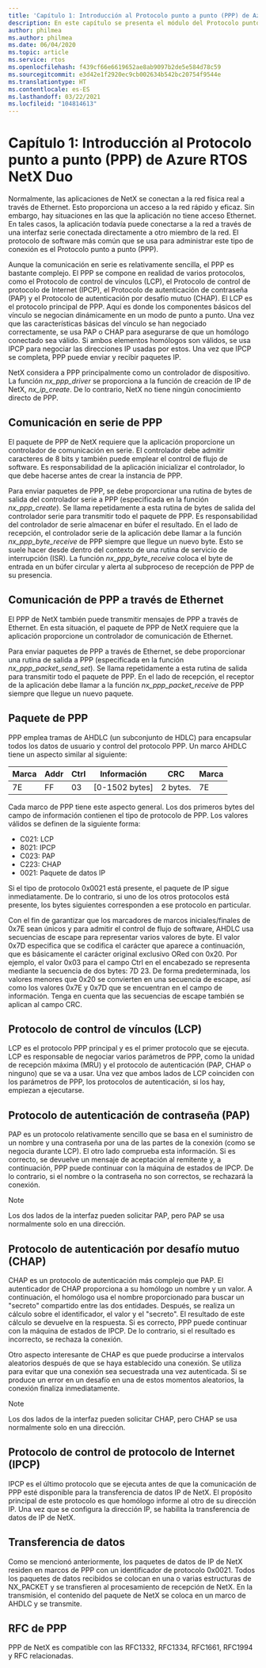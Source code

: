 ```yaml
---
title: 'Capítulo 1: Introducción al Protocolo punto a punto (PPP) de Azure RTOS NetX Duo'
description: En este capítulo se presenta el módulo del Protocolo punto a punto (PPP) de Azure RTOS NetX Duo.
author: philmea
ms.author: philmea
ms.date: 06/04/2020
ms.topic: article
ms.service: rtos
ms.openlocfilehash: f439cf66e6619652ae8ab9097b2de5e584d78c59
ms.sourcegitcommit: e3d42e1f2920ec9cb002634b542bc20754f9544e
ms.translationtype: HT
ms.contentlocale: es-ES
ms.lasthandoff: 03/22/2021
ms.locfileid: "104814613"
---
```

# <a name="chapter-1---introduction-to-the-azure-rtos-netx-duo-point-to-point-protocol-ppp"></a>Capítulo 1: Introducción al Protocolo punto a punto (PPP) de Azure RTOS NetX Duo

Normalmente, las aplicaciones de NetX se conectan a la red física real a través de Ethernet. Esto proporciona un acceso a la red rápido y eficaz. Sin embargo, hay situaciones en las que la aplicación no tiene acceso Ethernet. En tales casos, la aplicación todavía puede conectarse a la red a través de una interfaz serie conectada directamente a otro miembro de la red. El protocolo de software más común que se usa para administrar este tipo de conexión es el Protocolo punto a punto (PPP).

Aunque la comunicación en serie es relativamente sencilla, el PPP es bastante complejo. El PPP se compone en realidad de varios protocolos, como el Protocolo de control de vínculos (LCP), el Protocolo de control de protocolo de Internet (IPCP), el Protocolo de autenticación de contraseña (PAP) y el Protocolo de autenticación por desafío mutuo (CHAP). El LCP es el protocolo principal de PPP. Aquí es donde los componentes básicos del vínculo se negocian dinámicamente en un modo de punto a punto. Una vez que las características básicas del vínculo se han negociado correctamente, se usa PAP o CHAP para asegurarse de que un homólogo conectado sea válido. Si ambos elementos homólogos son válidos, se usa IPCP para negociar las direcciones IP usadas por estos. Una vez que IPCP se completa, PPP puede enviar y recibir paquetes IP.

NetX considera a PPP principalmente como un controlador de dispositivo. La función *nx_ppp_driver* se proporciona a la función de creación de IP de NetX, *nx_ip_create*. De lo contrario, NetX no tiene ningún conocimiento directo de PPP.

## <a name="ppp-serial-communication"></a>Comunicación en serie de PPP

El paquete de PPP de NetX requiere que la aplicación proporcione un controlador de comunicación en serie. El controlador debe admitir caracteres de 8 bits y también puede emplear el control de flujo de software. Es responsabilidad de la aplicación inicializar el controlador, lo que debe hacerse antes de crear la instancia de PPP.

Para enviar paquetes de PPP, se debe proporcionar una rutina de bytes de salida del controlador serie a PPP (especificada en la función *nx_ppp_create*). Se llama repetidamente a esta rutina de bytes de salida del controlador serie para transmitir todo el paquete de PPP. Es responsabilidad del controlador de serie almacenar en búfer el resultado. En el lado de recepción, el controlador serie de la aplicación debe llamar a la función *nx_ppp_byte_receive* de PPP siempre que llegue un nuevo byte. Esto se suele hacer desde dentro del contexto de una rutina de servicio de interrupción (ISR). La función *nx_ppp_byte_receive* coloca el byte de entrada en un búfer circular y alerta al subproceso de recepción de PPP de su presencia.

## <a name="ppp-over-ethernet-communication"></a>Comunicación de PPP a través de Ethernet

El PPP de NetX también puede transmitir mensajes de PPP a través de Ethernet. En esta situación, el paquete de PPP de NetX requiere que la aplicación proporcione un controlador de comunicación de Ethernet.

Para enviar paquetes de PPP a través de Ethernet, se debe proporcionar una rutina de salida a PPP (especificada en la función *nx_ppp_packet_send_set*). Se llama repetidamente a esta rutina de salida para transmitir todo el paquete de PPP. En el lado de recepción, el receptor de la aplicación debe llamar a la función *nx_ppp_packet_receive* de PPP siempre que llegue un nuevo paquete.

## <a name="ppp-packet"></a>Paquete de PPP

PPP emplea tramas de AHDLC (un subconjunto de HDLC) para encapsular todos los datos de usuario y control del protocolo PPP. Un marco AHDLC tiene un aspecto similar al siguiente:

|**Marca**|**Addr**|**Ctrl**|**Información**|**CRC**|**Marca**|
|--------|--------|--------|---------------|-------|--------|
|7E |FF|03|[0-1502 bytes]|2 bytes.| 7E|

Cada marco de PPP tiene este aspecto general. Los dos primeros bytes del campo de información contienen el tipo de protocolo de PPP. Los valores válidos se definen de la siguiente forma:

- C021:  LCP
- 8021: IPCP
- C023: PAP
- C223: CHAP
- 0021: Paquete de datos IP

Si el tipo de protocolo 0x0021 está presente, el paquete de IP sigue inmediatamente. De lo contrario, si uno de los otros protocolos está presente, los bytes siguientes corresponden a ese protocolo en particular.

Con el fin de garantizar que los marcadores de marcos iniciales/finales de 0x7E sean únicos y para admitir el control de flujo de software, AHDLC usa secuencias de escape para representar varios valores de byte. El valor 0x7D especifica que se codifica el carácter que aparece a continuación, que es básicamente el carácter original exclusivo ORed con 0x20. Por ejemplo, el valor 0x03 para el campo Ctrl en el encabezado se representa mediante la secuencia de dos bytes: 7D 23. De forma predeterminada, los valores menores que 0x20 se convierten en una secuencia de escape, así como los valores 0x7E y 0x7D que se encuentran en el campo de información. Tenga en cuenta que las secuencias de escape también se aplican al campo CRC.

## <a name="link-control-protocol-lcp"></a>Protocolo de control de vínculos (LCP)

LCP es el protocolo PPP principal y es el primer protocolo que se ejecuta. LCP es responsable de negociar varios parámetros de PPP, como la unidad de recepción máxima (MRU) y el protocolo de autenticación (PAP, CHAP o ninguno) que se va a usar. Una vez que ambos lados de LCP coinciden con los parámetros de PPP, los protocolos de autenticación, si los hay, empiezan a ejecutarse.

## <a name="password-authentication-protocol-pap"></a>Protocolo de autenticación de contraseña (PAP)

PAP es un protocolo relativamente sencillo que se basa en el suministro de un nombre y una contraseña por una de las partes de la conexión (como se negocia durante LCP). El otro lado comprueba esta información. Si es correcto, se devuelve un mensaje de aceptación al remitente y, a continuación, PPP puede continuar con la máquina de estados de IPCP. De lo contrario, si el nombre o la contraseña no son correctos, se rechazará la conexión.

>[!NOTE]
> Los dos lados de la interfaz pueden solicitar PAP, pero PAP se usa normalmente solo en una dirección.

## <a name="challenge-handshake-authentication-protocol-chap"></a>Protocolo de autenticación por desafío mutuo (CHAP)

CHAP es un protocolo de autenticación más complejo que PAP. El autenticador de CHAP proporciona a su homólogo un nombre y un valor. A continuación, el homólogo usa el nombre proporcionado para buscar un "secreto" compartido entre las dos entidades. Después, se realiza un cálculo sobre el identificador, el valor y el "secreto". El resultado de este cálculo se devuelve en la respuesta. Si es correcto, PPP puede continuar con la máquina de estados de IPCP. De lo contrario, si el resultado es incorrecto, se rechaza la conexión.

Otro aspecto interesante de CHAP es que puede producirse a intervalos aleatorios después de que se haya establecido una conexión. Se utiliza para evitar que una conexión sea secuestrada una vez autenticada. Si se produce un error en un desafío en una de estos momentos aleatorios, la conexión finaliza inmediatamente.

>[!NOTE]
> Los dos lados de la interfaz pueden solicitar CHAP, pero CHAP se usa normalmente solo en una dirección.

## <a name="internet-protocol-control-protocol-ipcp"></a>Protocolo de control de protocolo de Internet (IPCP)

IPCP es el último protocolo que se ejecuta antes de que la comunicación de PPP esté disponible para la transferencia de datos IP de NetX. El propósito principal de este protocolo es que homólogo informe al otro de su dirección IP. Una vez que se configura la dirección IP, se habilita la transferencia de datos de IP de NetX.

## <a name="data-transfer"></a>Transferencia de datos

Como se mencionó anteriormente, los paquetes de datos de IP de NetX residen en marcos de PPP con un identificador de protocolo 0x0021. Todos los paquetes de datos recibidos se colocan en una o varias estructuras de NX_PACKET y se transfieren al procesamiento de recepción de NetX. En la transmisión, el contenido del paquete de NetX se coloca en un marco de AHDLC y se transmite.

## <a name="ppp-rfcs"></a>RFC de PPP

PPP de NetX es compatible con las RFC1332, RFC1334, RFC1661, RFC1994 y RFC relacionadas.
